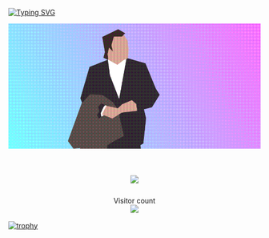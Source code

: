 [![Typing SVG](https://readme-typing-svg.herokuapp.com?font=Fira+Code&pause=1000&color=700EA4&center=true&vCenter=true&width=435&lines=%D0%9A%D1%82%D0%BE+%D1%82%D1%83%D1%82%3F)](https://git.io/typing-svg)

![](https://github.com/Murkyshadow/Murkyshadow/blob/main/who.gif)
<h1 align="center">
<a href=#><img src="github-user-contribution.svg"></a>
</h1>

<p align="center"> 
  Visitor count<br>
  <img src="https://profile-counter.glitch.me/Murkyshadow/count.svg" />
</p>



[![trophy](https://github-profile-trophy.vercel.app/?username=ryo-ma)](https://github.com/ryo-ma/github-profile-trophy)
